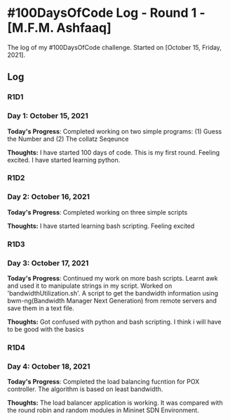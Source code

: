 # #100DaysOfCode Log - Round 1 - [M.F.M. Ashfaaq]

The log of my #100DaysOfCode challenge. Started on [October 15, Friday, 2021].

## Log

### R1D1 

### Day 1: October 15, 2021


**Today's Progress**: Completed working on two simple programs: (1) Guess the Number and (2) The collatz Seqeunce

**Thoughts:** I have started 100 days of code. This is my first round. Feeling excited. I have started learning python.


### R1D2 

### Day 2: October 16, 2021


**Today's Progress**: Completed working on three simple scripts

**Thoughts:** I have started learning bash scripting. Feeling excited

### R1D3 

### Day 3: October 17, 2021


**Today's Progress**: Continued my work on more bash scripts. Learnt awk and used it to manipulate strings in my script. Worked on 'bandwidthUtilization.sh'.
A script to get the bandwidth information using bwm-ng(Bandwidth Manager Next Generation) from remote servers and save them in a text file.

**Thoughts:** Got confused with python and bash scripting. I think i will have to be good with the basics



### R1D4 

### Day 4: October 18, 2021


**Today's Progress**: Completed the load balancing fucntion for POX controller. The algorithm is based on least bandwidth.

**Thoughts:** The load balancer application is working. It was compared with the round robin and random modules in Mininet SDN Environment.

